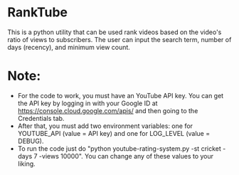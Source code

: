 # RankTube
This is a python utility that can be used rank videos based on the video's ratio of views to subscribers. The user can input the search term, number of days (recency), and minimum view count.

# Note:
* For the code to work, you must have an YouTube API key. You can get the API key by logging in with your Google ID at https://console.cloud.google.com/apis/ and then going to the Credentials tab. 
* After that, you must add two environment variables: one for YOUTUBE_API (value = API key) and one for LOG_LEVEL (value = DEBUG).
* To run the code just do "python youtube-rating-system.py -st cricket -days 7 -views 10000". You can change any of these values to your liking.
